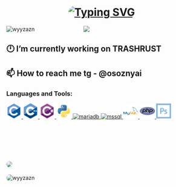 <h1 align = "center">
<a href="https://git.io/typing-svg"><img style="border-radius: 20px;" src="https://readme-typing-svg.herokuapp.com?font=Fira+Code&size=75&duration=1500&pause=600&color=0CE82B&background=000000EE&center=true&vCenter=true&multiline=true&width=1920&height=384&lines=Hi!;My+name+is+Victor%2C;Welcome+to+my+Profile" alt="Typing SVG" /></a>
</h1>

<img align="right" width="300" src="https://sun9-52.userapi.com/impg/FXKRgb0u5f32OfOnpMsh_CVUyYw71j6KE9qd_A/qkzC55oY8FY.jpg?size=736x736&quality=95&sign=fe0abfe6f960f292800787bdfb0c35cf&type=album">

<p align="left"> <img src="https://komarev.com/ghpvc/?username=wyyzazn&label=Profile%20views&color=0e75b6&style=flat" alt="wyyzazn" /> </p>

## 🕛 I’m currently working on **TRASHRUST**

## 📫 How to reach me **tg - @osoznyai**

<h3 align="left">Languages and Tools:</h3>
<p align="left"> <a href="https://www.cprogramming.com/" > <img src="https://raw.githubusercontent.com/devicons/devicon/master/icons/c/c-original.svg" alt="c" width="40" height="40"/> </a> <a href="https://www.w3schools.com/cpp/" target="_blank" rel="noreferrer"> <img src="https://raw.githubusercontent.com/devicons/devicon/master/icons/cplusplus/cplusplus-original.svg" alt="cplusplus" width="40" height="40"/> </a> <a href="https://www.w3schools.com/cs/" target="_blank" rel="noreferrer"> <img src="https://raw.githubusercontent.com/devicons/devicon/master/icons/csharp/csharp-original.svg" alt="csharp" width="40" height="40"/> </a> <a href="https://www.python.org" target="_blank" rel="noreferrer"> <img src="https://raw.githubusercontent.com/devicons/devicon/master/icons/python/python-original.svg" alt="python" width="40" height="40"/> </a> <a href="https://mariadb.org/" target="_blank" rel="noreferrer"> <img src="https://www.vectorlogo.zone/logos/mariadb/mariadb-icon.svg" alt="mariadb" width="40" height="40"/> </a> <a href="https://www.microsoft.com/en-us/sql-server" target="_blank" rel="noreferrer"> <img src="https://www.svgrepo.com/show/303229/microsoft-sql-server-logo.svg" alt="mssql" width="40" height="40"/> </a> <a href="https://www.mysql.com/" target="_blank" rel="noreferrer"> <img src="https://raw.githubusercontent.com/devicons/devicon/master/icons/mysql/mysql-original-wordmark.svg" alt="mysql" width="40" height="40"/> </a> <a href="https://www.php.net" target="_blank" rel="noreferrer"> <img src="https://raw.githubusercontent.com/devicons/devicon/master/icons/php/php-original.svg" alt="php" width="40" height="40"/> </a><a href="https://www.photoshop.com/en" target="_blank" rel="noreferrer"> <img src="https://raw.githubusercontent.com/devicons/devicon/master/icons/photoshop/photoshop-line.svg" alt="photoshop" width="40" height="40"/> </a>  </p>




<h1 align = "center" style="margin-top:110px;">

</h1>
<p align="left">
  <a href="https://github.com/wyyzazn"><img style="border-radius: 20px;" src="https://github-readme-stats.vercel.app/api?username=wyyzazn&show_icons=true&bg_color=000000&hide_title=true&hide_border=true&text_color=FFFFFF&icon_color=805AD5"></a>
</p>
<p><img align="center" style="border-radius: 20px;" src="https://github-readme-streak-stats.herokuapp.com/?user=wyyzazn&show_icons=true&bg_color=000000&hide_title=true&hide_border=true&text_color=FFFFFF&icon_color=805AD5" alt="wyyzazn" /></p>



